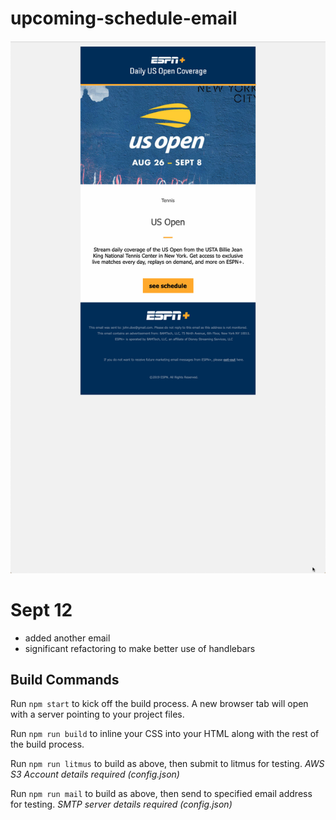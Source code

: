 # upcoming-schedule-email
![espn-email](src/assets/img/espn-email.png)


# Sept 12
- added another email </br>
- significant refactoring to make better use of handlebars

## Build Commands

Run `npm start` to kick off the build process. A new browser tab will open with a server pointing to your project files.

Run `npm run build` to inline your CSS into your HTML along with the rest of the build process.

Run `npm run litmus` to build as above, then submit to litmus for testing. *AWS S3 Account details required (config.json)*

Run `npm run mail` to build as above, then send to specified email address for testing. *SMTP server details required (config.json)*
